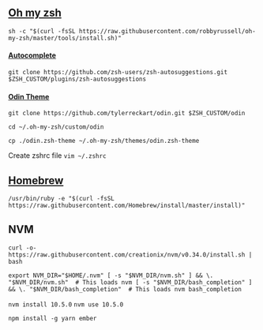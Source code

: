 ## [Oh my zsh](https://github.com/robbyrussell/oh-my-zsh)
`sh -c "$(curl -fsSL https://raw.githubusercontent.com/robbyrussell/oh-my-zsh/master/tools/install.sh)"`

#### [Autocomplete](https://gist.github.com/dogrocker/1efb8fd9427779c827058f873b94df95)
`git clone https://github.com/zsh-users/zsh-autosuggestions.git $ZSH_CUSTOM/plugins/zsh-autosuggestions`


#### [Odin Theme](https://github.com/tylerreckart/odin.git)
`git clone https://github.com/tylerreckart/odin.git $ZSH_CUSTOM/odin`

`cd ~/.oh-my-zsh/custom/odin`

`cp ./odin.zsh-theme ~/.oh-my-zsh/themes/odin.zsh-theme`

Create zshrc file
`vim ~/.zshrc`

## [Homebrew](https://brew.sh/)
`/usr/bin/ruby -e "$(curl -fsSL https://raw.githubusercontent.com/Homebrew/install/master/install)"`

## NVM
`curl -o- https://raw.githubusercontent.com/creationix/nvm/v0.34.0/install.sh | bash`

`export NVM_DIR="$HOME/.nvm"
[ -s "$NVM_DIR/nvm.sh" ] && \. "$NVM_DIR/nvm.sh"  # This loads nvm
[ -s "$NVM_DIR/bash_completion" ] && \. "$NVM_DIR/bash_completion"  # This loads nvm bash_completion`

`nvm install 10.5.0`
`nvm use 10.5.0`

`npm install -g yarn ember`
